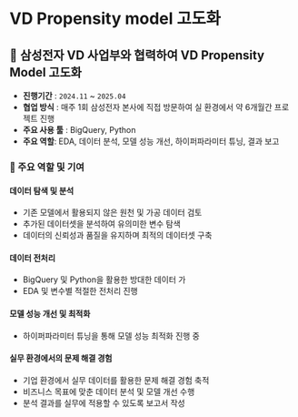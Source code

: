 # VD Propensity model 고도화

## 📌 삼성전자 VD 사업부와 협력하여 VD Propensity Model 고도화
- **진행기간** : `2024.11` ~ `2025.04`
- **협업 방식** : 매주 1회 삼성전자 본사에 직접 방문하여 실 환경에서 약 6개월간 프로젝트 진행
- **주요 사용 툴** : BigQuery, Python
- **주요 역할**: EDA, 데이터 분석, 모델 성능 개선, 하이퍼파라미터 튜닝, 결과 보고  

### 🔎 주요 역할 및 기여
#### 데이터 탐색 및 분석
- 기존 모델에서 활용되지 않은 원천 및 가공 데이터 검토
- 추가된 데이터셋을 분석하여 유의미한 변수 탐색
- 데이터의 신뢰성과 품질을 유지하며 최적의 데이터셋 구축

#### 데이터 전처리   
- BigQuery 및 Python을 활용한 방대한 데이터 가
- EDA 및 변수별 적절한 전처리 진행

#### 모델 성능 개선 및 최적화  
- 하이퍼파라미터 튜닝을 통해 모델 성능 최적화 진행 중  

#### 실무 환경에서의 문제 해결 경험  
- 기업 환경에서 실무 데이터를 활용한 문제 해결 경험 축적
- 비즈니스 목표에 맞춘 데이터 분석 및 모델 개선 수행  
- 분석 결과를 실무에 적용할 수 있도록 보고서 작성 
